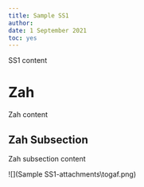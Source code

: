 ```yaml
---
title: Sample SS1
author: 
date: 1 September 2021
toc: yes
---
```

SS1 content

# Zah
Zah content

## Zah Subsection

Zah subsection content

![](Sample SS1-attachments\togaf.png)

